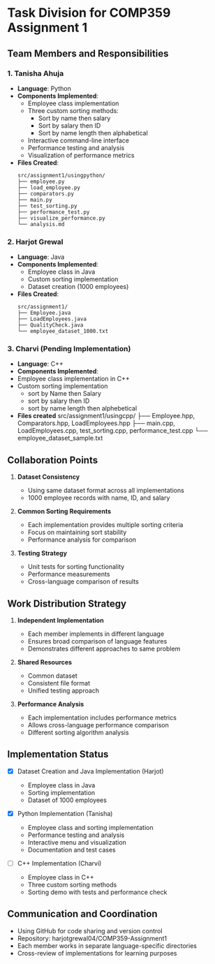 # Task Division for COMP359 Assignment 1

## Team Members and Responsibilities

### 1. Tanisha Ahuja
- **Language**: Python
- **Components Implemented**:
  - Employee class implementation
  - Three custom sorting methods:
    - Sort by name then salary
    - Sort by salary then ID
    - Sort by name length then alphabetical
  - Interactive command-line interface
  - Performance testing and analysis
  - Visualization of performance metrics
- **Files Created**:
  ```
  src/assignment1/usingpython/
  ├── employee.py
  ├── load_employee.py
  ├── comparators.py
  ├── main.py
  ├── test_sorting.py
  ├── performance_test.py
  ├── visualize_performance.py
  └── analysis.md
  ```

### 2. Harjot Grewal
- **Language**: Java
- **Components Implemented**:
  - Employee class in Java
  - Custom sorting implementation
  - Dataset creation (1000 employees)
- **Files Created**:
  ```
  src/assignment1/
  ├── Employee.java
  ├── LoadEmployees.java
  ├── QualityCheck.java
  └── employee_dataset_1000.txt
  ```

### 3. Charvi (Pending Implementation)
- **Language**: C++
- **Components Implemented**:
- Employee class implementation in C++
- Custom sorting implementation
   - sort by Name then Salary
    - sort by salary then ID
    - sort by name length then alphebetical
- **Files created**
src/assignment1/usingcpp/
├── Employee.hpp, Comparators.hpp, LoadEmployees.hpp
├── main.cpp, LoadEmployees.cpp, test_sorting.cpp, performance_test.cpp
└── employee_dataset_sample.txt



      
  







## Collaboration Points

1. **Dataset Consistency**
   - Using same dataset format across all implementations
   - 1000 employee records with name, ID, and salary

2. **Common Sorting Requirements**
   - Each implementation provides multiple sorting criteria
   - Focus on maintaining sort stability
   - Performance analysis for comparison

3. **Testing Strategy**
   - Unit tests for sorting functionality
   - Performance measurements
   - Cross-language comparison of results

## Work Distribution Strategy

1. **Independent Implementation**
   - Each member implements in different language
   - Ensures broad comparison of language features
   - Demonstrates different approaches to same problem

2. **Shared Resources**
   - Common dataset
   - Consistent file format
   - Unified testing approach

3. **Performance Analysis**
   - Each implementation includes performance metrics
   - Allows cross-language performance comparison
   - Different sorting algorithm analysis

## Implementation Status

- [x] Dataset Creation and Java Implementation (Harjot)
  - Employee class in Java
  - Sorting implementation
  - Dataset of 1000 employees

- [x] Python Implementation (Tanisha)
  - Employee class and sorting implementation
  - Performance testing and analysis
  - Interactive menu and visualization
  - Documentation and test cases

- [ ] C++ Implementation (Charvi)
  - Employee class in C++
  - Three custom sorting methods
  - Sorting demo with tests and performance check

## Communication and Coordination

- Using GitHub for code sharing and version control
- Repository: harjotgrewal04/COMP359-Assignment1
- Each member works in separate language-specific directories
- Cross-review of implementations for learning purposes

